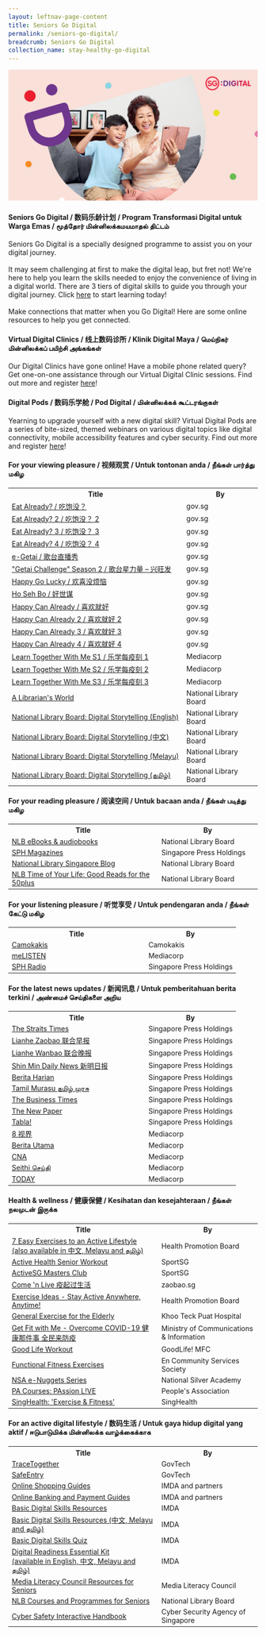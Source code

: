 ```yaml
---
layout: leftnav-page-content
title: Seniors Go Digital
permalink: /seniors-go-digital/
breadcrumb: Seniors Go Digital
collection_name: stay-healthy-go-digital
---
```


![image](/images/seniors-go-digital/IMSilver_mast_head_banner.jpg)

#### Seniors Go Digital / 数码乐龄计划 / Program Transformasi Digital untuk Warga Emas / மூத்தோர் மின்னிலக்கமயமாதல் திட்டம்

Seniors Go Digital is a specially designed programme to assist you on your digital journey.
<br><br>
It may seem challenging at first to make the digital leap, but fret not! We're here to help you learn the skills needed to enjoy the convenience of living in a digital world. There are 3 tiers of digital skills to guide you through your digital journey. Click <a href="https://imsilver.imda.gov.sg/seniors-go-digital/3-tiers-of-digital-skills" target="blank">here</a> to start learning today!<br> 
<br>
Make connections that matter when you Go Digital! Here are some online resources to help you get connected.


#### Virtual Digital Clinics / 线上数码诊所 / Klinik Digital Maya / மெய்நிகர் மின்னிலக்கப் பயிற்சி அங்கங்கள் 

Our Digital Clinics have gone online! Have a mobile phone related query? Get one-on-one assistance through our Virtual Digital Clinic sessions. Find out more and register <a href="http://imsilver.sg/vdc" target="_blank">here</a>!<br>

#### Digital Pods / 数码乐学舱 / Pod Digital / மின்னிலக்கக் கூட்டரங்குகள் 

Yearning to upgrade yourself with a new digital skill? Virtual Digital Pods are a series of bite-sized, themed webinars on various digital topics like digital connectivity, mobile accessibility features and cyber security. Find out more and register <a href="http://imsilver.sg/dp" target="_blank">here</a>!<br>

#### For your viewing pleasure / 视频观赏 / Untuk tontonan anda / நீங்கள் பார்த்து மகிழ 

<table>
  <tr>
    <th>Title</th>
    <th width="30%">By</th>
  </tr>
  <tr>
  <td><a href="https://www.youtube.com/playlist?list=PLH2CR4s1lqyi0geTXLeWqbdNdkhI-6BDi" target="_blank">Eat Already? / 吃饱没？</a></td>
  <td>gov.sg</td>
</tr>
  <tr>
  <td><a href="https://www.youtube.com/playlist?list=PLH2CR4s1lqyjDYSDE_tQ5-KwR3Ib2eh7z" target="_blank">Eat Already? 2 / 吃饱没？ 2</a></td>
  <td>gov.sg</td>
</tr>
  <tr>
  <td><a href="https://www.youtube.com/playlist?list=PLH2CR4s1lqyjspDWXTj9MNUnva-Hui8gY" target="_blank">Eat Already? 3 / 吃饱没？ 3</a></td>
  <td>gov.sg</td>
</tr>
  <tr>
  <td><a href="https://www.youtube.com/playlist?list=PLH2CR4s1lqygSYpRU3ZIhbIG0Fm9lvSFn" target="_blank">Eat Already? 4 / 吃饱没？ 4</a></td>
  <td>gov.sg</td>
</tr>
  <tr>
  <td><a href="https://www.youtube.com/playlist?list=PLDTSIsYExeBTOYOohPjQp_imGS-X-72Xk&app=desktop" target="_blank">e-Getai / 歌台直播秀</a></td>
  <td>gov.sg</td>
</tr>
  <tr>
  <td><a href="https://www.youtube.com/playlist?list=PLH2CR4s1lqyigYxsleCkZ-x3IykgYmX0l" target="_blank">"Getai Challenge" Season 2 / 歌台星力量 – 兴旺发</a></td>
  <td>gov.sg</td>
</tr>
<tr>
  <td><a href="https://www.youtube.com/playlist?list=PLH2CR4s1lqygANZiDpYtpBviK0blZBAsP" target="_blank">Happy Go Lucky / 欢喜没烦恼</a></td>
  <td>gov.sg</td>
  </tr>
<tr>
  <td><a href="https://www.youtube.com/playlist?list=PLH2CR4s1lqyir5yoTt5LBQTHkvxC842xN" target="_blank">Ho Seh Bo / 好世谋</a></td>
  <td>gov.sg</td>
</tr>
<tr>
  <td><a href="https://www.youtube.com/playlist?list=PLH2CR4s1lqyg7nQygH7Qgb2ly15dTjVrl" target="_blank">Happy Can Already / 喜欢就好</a></td>
  <td>gov.sg</td>
</tr>
<tr>
  <td><a href="https://www.youtube.com/playlist?list=PLH2CR4s1lqyjPBF4fWDPTak7Ve6XMKfX-" target="_blank">Happy Can Already 2 / 喜欢就好 2</a></td>
  <td>gov.sg</td>
</tr>
<tr>
  <td><a href="https://www.youtube.com/playlist?list=PLH2CR4s1lqyjxSsIqP0IaMFUIcqR23DLu" target="_blank">Happy Can Already 3 / 喜欢就好 3</a></td>
  <td>gov.sg</td>
</tr>
<tr>
  <td><a href="https://www.youtube.com/playlist?list=PLH2CR4s1lqyi6paN7VnkkdmDT-6ZJ3WFs" target="_blank">Happy Can Already 4 / 喜欢就好 4</a></td>
  <td>gov.sg</td>
</tr>
  <tr>
  <td><a href="https://www.mewatch.sg/en/series/learn-together-with-me/ep1/935559" target="_blank">Learn Together With Me S1 / 乐学每疫刻 1</a></td>
  <td>Mediacorp</td>
  </tr>
  <tr>
  <td><a href="https://www.mewatch.sg/en/series/learn-together-with-me-s2-2/ep1/940053" target="_blank">Learn Together With Me S2 / 乐学每疫刻 2 </a></td>
  <td>Mediacorp</td>
</tr>
  <tr>
     <td><a href="https://www.mewatch.sg/en/series/learn-together-with-me-s3-3/ep1/954326" target="_blank">Learn Together With Me S3 / 乐学每疫刻 3</a></td>
  <td>Mediacorp</td>
</tr>
  <tr>
  <td><a href="https://www.youtube.com/channel/UClXGrvxGnzV1pprhEpE10NA" target="_blank">A Librarian's World</a></td>
  <td>National Library Board</td>
</tr>
  <tr>
  <td><a href="https://www.facebook.com/publiclibrarysg" target="_blank">National Library Board: Digital Storytelling (English)</a></td>
  <td>National Library Board</td>
</tr>
  <tr>
  <td><a href="https://go.gov.sg/chinese-library-services" target="_blank">National Library Board: Digital Storytelling (中文)</a></td>
  <td>National Library Board</td>
</tr>
  <tr>
  <td><a href="https://go.gov.sg/malay-library-services" target="_blank">National Library Board: Digital Storytelling (Melayu)</a></td>
  <td>National Library Board</td>
</tr>
  <tr>
  <td><a href="https://go.gov.sg/tamil-library-services" target="_blank">National Library Board: Digital Storytelling (தமிழ்)</a></td>
  <td>National Library Board</td>
</tr>
</table>

#### For your reading pleasure / 阅读空间 / Untuk bacaan anda / நீங்கள் படித்து மகிழ 

<table>
  <tr>
    <th>Title</th>
    <th width="40%">By</th>
  </tr>
  <tr>
  <td><a href="https://mobileapp.nlb.gov.sg" target="_blank">NLB eBooks & audiobooks</a></td>
  <td>National Library Board</td>
</tr>
<tr>
  <td><a href="https://complimentary.mynewsstand.online/sphmloveu/" target="_blank">SPH Magazines</a></td>
  <td>Singapore Press Holdings</td>
  </tr>
  <tr>
  <td><a href="https://medium.com/@nationallibrarysg" target="_blank">National Library Singapore Blog</a></td>
  <td>National Library Board</td>
  </tr>
  <tr>
  <td><a href="https://www.nlb.gov.sg/SearchDiscover/ExploreourPublications/TimeofYourLifeGoodReadsforthe50plus.aspx" target="_blank">NLB Time of Your Life: Good Reads for the 50plus</a></td>
  <td>National Library Board</td>
  </tr>
</table>

#### For your listening pleasure / 听觉享受 / Untuk pendengaran anda / நீங்கள் கேட்டு மகிழ

<table>
  <tr>
    <th>Title</th>
    <th width="40%">By</th>
  </tr>
<tr>
  <td><a href="https://www.camokakis.sg/" target="_blank">Camokakis</a></td>
  <td>Camokakis</td></tr>
<tr>
  <td><a href="https://www.melisten.sg" target="_blank">meLISTEN</a></td>
  <td>Mediacorp</td>
</tr>
<tr>
  <td><a href="https://www.sphradio.sg" target="_blank">SPH Radio</a></td>
  <td>Singapore Press Holdings</td>
</tr>
</table>

#### For the latest news updates / 新闻讯息 / Untuk pemberitahuan berita terkini / அண்மைச் செய்திகளை அறிய

<table>
  <tr>
    <th>Title</th>
    <th width="40%">By</th>
  </tr>
<tr>
  <td><a href="https://www.straitstimes.com" target="_blank">The Straits Times</a></td>
  <td>Singapore Press Holdings</td></tr>
<tr>
  <td><a href="https://www.zaobao.com.sg" target="_blank">Lianhe Zaobao 联合早报</a></td>
  <td>Singapore Press Holdings</td>
</tr>
<tr>
  <td><a href="https://www.wanbao.com.sg" target="_blank">Lianhe Wanbao 联合晚报</a></td>
  <td>Singapore Press Holdings</td>
</tr>
<tr>
  <td><a href="https://www.shinmin.sg" target="_blank">Shin Min Daily News 新明日报</a></td>
  <td>Singapore Press Holdings</td>
</tr>
<tr>
  <td><a href="https://www.beritaharian.sg" target="_blank">Berita Harian</a></td>
  <td>Singapore Press Holdings</td>
</tr>
<tr>
  <td><a href="https://www.tamilmurasu.com.sg" target="_blank">Tamil Murasu தமிழ் முரசு</a></td>
  <td>Singapore Press Holdings</td>
</tr>
  <tr>
  <td><a href="https://www.businesstimes.com.sg" target="_blank">The Business Times</a></td>
  <td>Singapore Press Holdings</td>
</tr>
  <tr>
  <td><a href="https://www.tnp.sg" target="_blank">The New Paper</a></td>
  <td>Singapore Press Holdings</td>
</tr>
  <tr>
  <td><a href="https://www.tabla.com.sg" target="_blank">Tabla!</a></td>
  <td>Singapore Press Holdings</td>
</tr>
  <tr>
  <td><a href="https://www.8world.com/" target="_blank">8 视界</a></td>
  <td>Mediacorp</td>
</tr>
  <tr>
  <td><a href="https://berita.mediacorp.sg/" target="_blank">Berita Utama</a></td>
  <td>Mediacorp</td>
</tr>
  <tr>
  <td><a href="https://www.channelnewsasia.com/" target="_blank">CNA</a></td>
  <td>Mediacorp</td>
</tr>
  <tr>
  <td><a href="https://seithi.mediacorp.sg/" target="_blank">Seithi செய்தி</a></td>
  <td>Mediacorp</td>
</tr>
  <tr>
  <td><a href="https://www.todayonline.com/" target="_blank">TODAY</a></td>
  <td>Mediacorp</td>
</tr>
</table>

#### Health & wellness / 健康保健 / Kesihatan dan kesejahteraan / நீங்கள் நலமுடன் இருக்க 

<table>
  <tr>
    <th>Title</th>
    <th width="40%">By</th>
  </tr>
<tr>
  <td><a href="https://www.healthhub.sg/programmes/71/healthy-ageing-exercise" target="_blank">7 Easy Exercises to an Active Lifestyle <br>(also available in 中文, Melayu and தமிழ்)</a></td>
  <td>Health Promotion Board</td>
</tr>
<tr>
  <td><a href="https://www.youtube.com/playlist?list=PLacjonquV879yqLlRydcXsxBGfxvXZiCL" target="_blank">Active Health Senior Workout</a></td>
  <td>SportSG</td>
</tr>
<tr>
  <td><a href="https://www.youtube.com/channel/UCPzeAVBNtyZNm0gxocSLaWQ/videos" target="_blank">ActiveSG Masters Club</a></td>
  <td>SportSG</td>
</tr>
<tr>
  <td><a href="https://www.zaobao.com.sg/keywords/come-n-live-at-zaobaosg?ref=zbsg-homepage&utm_medium=jumbotron" target="_blank">Come 'n Live 疫起过生活</a></td>
  <td>zaobao.sg</td>
</tr>
  <tr>
  <td><a href="https://www.go.gov.sg/stayactivevideos" target="_blank">Exercise Ideas - Stay Active Anywhere, Anytime!</a></td>
  <td>Health Promotion Board</td>
</tr>
  <tr>
  <td><a href="https://www.youtube.com/watch?v=NvweN5VszlE" target="_blank">General Exercise for the Elderly</a></td>
  <td>Khoo Teck Puat Hospital</td>
</tr>
  <tr>
  <td><a href="https://tv.mewatch.sg/en/channel8/shows/g/get-fit-with-me-30-mins/episodes" target="_blank">Get Fit with Me - Overcome COVID-19 健康那件事 全民来防疫</a></td>
  <td>Ministry of Communications & Information</td>
  </tr>
<tr>
  <td><a href="https://www.youtube.com/watch?v=BLL9qcOFXYU&list=PLn_nEJn6-R5JjmqUihypGen7WykXfcQAU&index=8" target="_blank">Good Life Workout</a></td>
  <td>GoodLife! MFC</td>
</tr>
  <tr>
  <td><a href="https://www.youtube.com/playlist?list=PLwg-yU2cddCjpj676X5hHp--gBK823jVa" target="_blank">Functional Fitness Exercises</a></td>
  <td>En Community Services Society</td>
</tr>
  <tr>
  <td><a href="https://www.c3a.org.sg/NSA_eNuggets" target="_blank">NSA e-Nuggets Series</a></td>
  <td>National Silver Academy</td>
</tr>
  <tr>
  <td><a href="https://go.gov.sg/pacoursesYT" target="_blank">PA Courses: PAssion L!VE</a></td>
  <td>People's Association</td>
</tr>
  <tr>
  <td><a href="https://www.youtube.com/playlist?list=PLwKZdOHmwfHGBPT0t5j3NWjrSGil2UNGD" target="_blank">SingHealth: 'Exercise & Fitness'</a></td>
  <td>SingHealth</td>
</tr>
</table>

#### For an active digital lifestyle / 数码生活 / Untuk gaya hidup digital yang aktif / ஈடுபாடுமிக்க மின்னிலக்க வாழ்க்கைக்காக 

<table>
  <tr>
    <th>Title</th>
    <th width="40%">By</th>
  </tr>
  <tr>
  <td><a href="https://www.tracetogether.gov.sg/" target="_blank">TraceTogether</a></td>
  <td>GovTech</td>
  </tr>
  <tr>
  <td><a href="https://www.gov.sg/article/digital-contact-tracing-tools-for-all-businesses-operating-during-circuit-breaker" target="_blank">SafeEntry</a></td>
  <td>GovTech</td>
  </tr>
  <tr>
  <td><a href="https://imsilver.imda.gov.sg/learn-digital-skills/learn-online/online-shopping/" target="_blank">Online Shopping Guides</a></td>
  <td>IMDA and partners</td>
  </tr>
  <tr>
  <td><a href="https://imsilver.imda.gov.sg/learn-digital-skills/learn-online/digital-transactions-bds/" target="_blank">Online Banking and Payment Guides</a></td>
  <td>IMDA and partners</td>
  </tr>
<tr>
  <td><a href="https://imsilver.imda.gov.sg/learn-digital-skills/learn-online/overview/" target="_blank">Basic Digital Skills Resources </a></td>
  <td>IMDA</td>
</tr>
<tr>
  <td><a href="https://imsilver.imda.gov.sg/learn-digital-skills/learn-online/chinese-malay-tamil-learning-content/" target="_blank">Basic Digital Skills Resources (中文, Melayu and தமிழ்) </a></td>
  <td>IMDA</td>
</tr>
  <tr>
  <td><a href="https://confirmation.gevme.com/BDS_Quiz/landing/" target="_blank">Basic Digital Skills Quiz</a></td>
  <td>IMDA</td>
  </tr>
  <tr>
  <td><a href="https://imsilver.imda.gov.sg/digital-readiness-essential-kit" target="_blank">Digital Readiness Essential Kit <br>(available in English, 中文, Melayu and தமிழ்)</a></td>
  <td>IMDA</td>
</tr>
<tr>
  <td><a href="https://betterinternet.sg/Resources/Resources-Listing?topic=everything&persona=seniors" target="_blank">Media Literacy Council Resources for Seniors</a></td>
  <td>Media Literacy Council</td>
</tr>
  <tr>
  <td><a href="https://www.nlb.gov.sg/golibrary2/c/30307529/result/term/toyl" target="_blank">NLB Courses and Programmes for Seniors</a></td>
  <td>National Library Board</td>
</tr>
<tr>
  <td><a href="https://csa.gov.sg/gosafeonline/resources/cyber-safety-interactive-handbook" target="_blank">Cyber Safety Interactive Handbook</a></td>
  <td>Cyber Security Agency of Singapore</td>
</tr>
</table>

